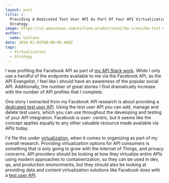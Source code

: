 ```yaml
---
layout: post
title: >-
  Providing A Dedicated Test User API As Part Of Your API Virtualization
  Strategy
image: https://s3.amazonaws.com/kinlane-productions2/bw-icons/bw-test-user.png
author:
  name: kinlane
date: 2016-01-05T08:00:00.000Z
tags:
  - Virtualization
  - Strategy
---
```

I was profiling the Facebook API as part of [my API Stack work](http://stack.apievangelist.com/companies.html). While I only use a handful of the endpoints available to me via the Facebook API, as the API Evangelist, I feel like I should have an awareness of the popular social API. Additionally, the number of great stories I find dramatically increase with the number of API profiles that I complete.

One story I extracted from my Facebook API research is about providing a [dedicated test user API](https://developers.facebook.com/docs/graph-api/reference/v2.5/test-user). Using the test user API you can add, manage and delete test users, which you can use throughout the developing and testing of your API integration. Facebook is user- centric, but it seems like the concept applies equally to any other valuable resource made available via APIs today.

I'd file this under [virtualization](http://virtualization.apievangelist.com), when it comes to organizing as part of my overall research. Providing virtualization options for API consumers is something that is only going to grow with the Internet of Things, and privacy concerns. API providers should be looking at how they virtualize entire APIs using modern approaches to containerization, so they can be used in dev, qa, and production environments, but they should also be looking at providing data and content virtualization solutions like Facebook does with a [test user API](https://developers.facebook.com/docs/graph-api/reference/v2.5/test-user).